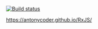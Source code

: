 [![Build status](https://ci.appveyor.com/api/projects/status/14mhsnxw57w56xo8?svg=true)](https://ci.appveyor.com/project/AntonyCoder/rxjs)

https://antonycoder.github.io/RxJS/ 
